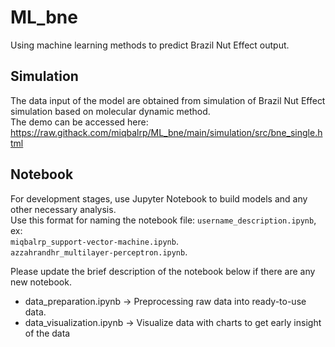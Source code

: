 # ML_bne
Using machine learning methods to predict Brazil Nut Effect output.

## Simulation
The data input of the model are obtained from simulation of Brazil Nut Effect simulation based on molecular dynamic method.<br>
The demo can be accessed here: https://raw.githack.com/miqbalrp/ML_bne/main/simulation/src/bne_single.html <br>

## Notebook
For development stages, use Jupyter Notebook to build models and any other necessary analysis.<br>
Use this format for naming the notebook file: `username_description.ipynb`, <br>
ex: <br>
`miqbalrp_support-vector-machine.ipynb`.<br>
`azzahrandhr_multilayer-perceptron.ipynb`.<br>

Please update the brief description of the notebook below if there are any new notebook.<br>
* data_preparation.ipynb -> Preprocessing raw data into ready-to-use data.
* data_visualization.ipynb -> Visualize data with charts to get early insight of the data

